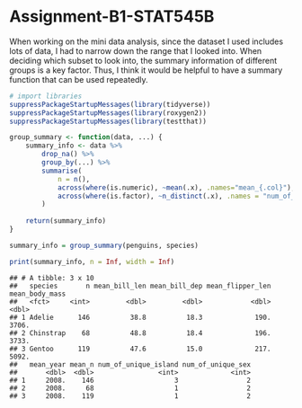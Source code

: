 Assignment-B1-STAT545B
================

When working on the mini data analysis, since the dataset I used
includes lots of data, I had to narrow down the range that I looked
into. When deciding which subset to look into, the summary information
of different groups is a key factor. Thus, I think it would be helpful
to have a summary function that can be used repeatedly.

``` r
# import libraries
suppressPackageStartupMessages(library(tidyverse))
suppressPackageStartupMessages(library(roxygen2))
suppressPackageStartupMessages(library(testthat))
```

``` r
group_summary <- function(data, ...) {
    summary_info <- data %>%
        drop_na() %>%
        group_by(...) %>%
        summarise(
            n = n(),
            across(where(is.numeric), ~mean(.x), .names="mean_{.col}"),
            across(where(is.factor), ~n_distinct(.x), .names = "num_of_unique_{.col}")
        )
    
    return(summary_info)
}
```

``` r
summary_info = group_summary(penguins, species)

print(summary_info, n = Inf, width = Inf)
```

    ## # A tibble: 3 x 10
    ##   species       n mean_bill_len mean_bill_dep mean_flipper_len mean_body_mass
    ##   <fct>     <int>         <dbl>         <dbl>            <dbl>          <dbl>
    ## 1 Adelie      146          38.8          18.3             190.          3706.
    ## 2 Chinstrap    68          48.8          18.4             196.          3733.
    ## 3 Gentoo      119          47.6          15.0             217.          5092.
    ##   mean_year mean_n num_of_unique_island num_of_unique_sex
    ##       <dbl>  <dbl>                <int>             <int>
    ## 1     2008.    146                    3                 2
    ## 2     2008.     68                    1                 2
    ## 3     2008.    119                    1                 2
